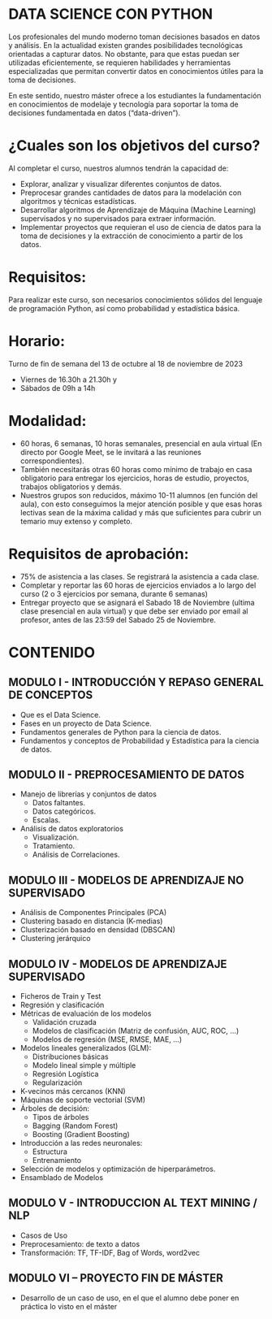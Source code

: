 # DATA SCIENCE CON PYTHON

Los profesionales del mundo moderno toman decisiones basados en datos y análisis. En la actualidad existen grandes posibilidades tecnológicas orientadas a capturar datos. No obstante, para que estas puedan ser utilizadas eficientemente, se requieren habilidades y herramientas especializadas que permitan convertir datos en conocimientos útiles para la toma de decisiones.

En este sentido, nuestro máster ofrece a los estudiantes la fundamentación en conocimientos de modelaje y tecnología para soportar la toma de decisiones fundamentada en datos (“data-driven”).

# ¿Cuales son los objetivos del curso?

Al completar el curso, nuestros alumnos tendrán la capacidad de:
* Explorar, analizar y visualizar diferentes conjuntos de datos.
* Preprocesar grandes cantidades de datos para la    modelación con algoritmos y técnicas estadísticas.
* Desarrollar algoritmos de Aprendizaje de Máquina (Machine Learning) supervisados y no supervisados para extraer información.
* Implementar proyectos que requieran el uso de ciencia de datos para la toma de decisiones y la extracción de conocimiento a partir de los datos.

# Requisitos:
Para realizar este curso, son necesarios conocimientos sólidos del lenguaje de programación Python, así como probabilidad y estadística básica.

# Horario: 
 Turno de fin de semana del 13 de octubre al 18 de noviembre de 2023
 * Viernes de 16.30h a 21.30h y 
 * Sábados de 09h a 14h

# Modalidad: 
* 60 horas, 6 semanas, 10 horas semanales, presencial en aula virtual (En directo por Google Meet, se le invitará a las reuniones correspondientes).
* También necesitarás otras 60 horas como mínimo de trabajo en casa obligatorio para entregar los ejercicios, horas de estudio, proyectos, trabajos obligatorios y demás.
* Nuestros grupos son reducidos, máximo 10-11 alumnos (en función del aula), con esto conseguimos la mejor atención posible y que esas horas lectivas sean de la máxima calidad y más que suficientes para cubrir un temario muy extenso y completo.

# Requisitos de aprobación:
* 75% de asistencia a las clases. Se registrará la asistencia a cada clase.
* Completar y reportar las 60 horas de ejercicios enviados a lo largo del curso (2 o 3 ejercicios por semana, durante 6 semanas)
* Entregar proyecto que se asignará el Sabado 18 de Noviembre (ultima clase presencial en aula virtual) y que debe ser enviado por email al profesor, antes de las 23:59 del Sabado 25 de Noviembre.

# CONTENIDO
## MODULO I - INTRODUCCIÓN Y REPASO GENERAL DE CONCEPTOS
  * Que es el Data Science.
  * Fases en un proyecto de Data Science.
  * Fundamentos generales de Python para la ciencia de datos.
  * Fundamentos y conceptos de Probabilidad y Estadística para la ciencia de datos.
## MODULO II - PREPROCESAMIENTO DE DATOS
  * Manejo de librerías y conjuntos de datos
    * Datos faltantes.
    * Datos categóricos.
    * Escalas.
  * Análisis de datos exploratorios
    * Visualización.
    * Tratamiento.
    * Análisis de Correlaciones.
## MODULO III - MODELOS DE APRENDIZAJE NO SUPERVISADO
  * Análisis de Componentes Principales (PCA)
  * Clustering basado en distancia (K-medias)
  * Clusterización basado en densidad (DBSCAN)
  * Clustering jerárquico
## MODULO IV - MODELOS DE APRENDIZAJE SUPERVISADO
  * Ficheros de Train y Test
  * Regresión y clasificación
  * Métricas de evaluación de los modelos
    * Validación cruzada
    * Modelos de clasificación (Matriz de confusión, AUC, ROC, …)
    * Modelos de regresión (MSE, RMSE, MAE, …)
  * Modelos lineales generalizados (GLM):
    * Distribuciones básicas
    * Modelo lineal simple y múltiple
    * Regresión Logística
    * Regularización
  * K-vecinos más cercanos (KNN)
  * Máquinas de soporte vectorial (SVM)
  * Árboles de decisión:
    * Tipos de árboles
    * Bagging (Random Forest)
    * Boosting (Gradient Boosting)
  * Introducción a las redes neuronales:
    * Estructura
    * Entrenamiento
  * Selección de modelos y optimización de hiperparámetros.
  * Ensamblado de Modelos
## MODULO V - INTRODUCCION AL TEXT MINING / NLP
  * Casos de Uso
  * Preprocesamiento: de texto a datos
  * Transformación: TF, TF-IDF, Bag of Words, word2vec
## MODULO VI – PROYECTO FIN DE MÁSTER
  * Desarrollo de un caso de uso, en el que el alumno debe poner en práctica lo visto en el máster
